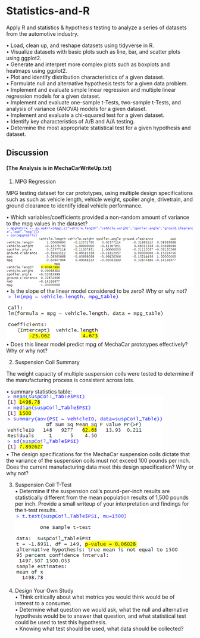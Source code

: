 # Statistics-and-R
Apply R and statistics &amp; hypothesis testing to analyze a series of datasets from the automotive industry.

•	Load, clean up, and reshape datasets using tidyverse in R.<br>
•	Visualize datasets with basic plots such as line, bar, and scatter plots using ggplot2.<br>
•	Generate and interpret more complex plots such as boxplots and heatmaps using ggplot2.<br>
•	Plot and identify distribution characteristics of a given dataset.<br>
•	Formulate null and alternative hypothesis tests for a given data problem.<br>
•	Implement and evaluate simple linear regression and multiple linear regression models for a given dataset.<br>
•	Implement and evaluate one-sample t-Tests, two-sample t-Tests, and analysis of variance (ANOVA) models for a given dataset.<br>
•	Implement and evaluate a chi-squared test for a given dataset.<br>
•	Identify key characteristics of A/B and A/A testing.<br>
•	Determine the most appropriate statistical test for a given hypothesis and dataset.

## Discussion
#### (The Analysis is in MechaCarWriteUp.txt) 
1. MPG Regression<br>

MPG testing dataset for car prototypes, using multiple design specifications such as such as vehicle length, vehicle weight, spoiler angle, drivetrain, and ground clearance to identify ideal vehicle performance. <br>

• Which variables/coefficients provided a non-random amount of variance to the mpg values in the dataset?<br>
![](cor.PNG) <br>
• Is the slope of the linear model considered to be zero? Why or why not?<br>
![](lm_matrix.PNG) <br>
• Does this linear model predict mpg of MechaCar prototypes effectively? Why or why not?

2. Suspension Coil Summary<br>

The weight capacity of multiple suspension coils were tested to determine if the manufacturing process is consistent across lots. <br>

• summary statistics table:  <br>
![](statistic.PNG) <br>
• The design specifications for the MechaCar suspension coils dictate that the variance of the suspension coils must not exceed 100 pounds per inch. Does the current manufacturing data meet this design specification? Why or why not?

3. Suspension Coil T-Test<br>
• Determine if the suspension coil’s pound-per-inch results are statistically different from the mean population results of 1,500 pounds per inch. Provide a small writeup of your interpretation and findings for the t-test results.
![](t_test.PNG) <br>

4. Design Your Own Study<br>
• Think critically about what metrics you would think would be of interest to a consumer.<br>
• Determine what question we would ask, what the null and alternative hypothesis would be to answer that question, and what statistical test could be used to test this hypothesis.<br>
• Knowing what test should be used, what data should be collected? 
